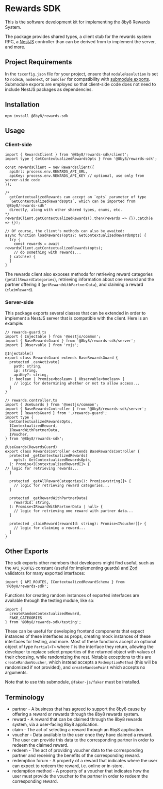 # Rewards SDK

This is the software development kit for implementing the 8by8 Rewards System.

The package provides shared types, a client stub for the rewards system RPC, a
[NestJS](https://nestjs.com/) controller than can be derived from to implement the server, and more.

## Project Requirements

In the `tsconfig.json` file for your project, ensure that `moduleResolution` is
set to `node16`, `nodenext`, or `bundler` for compatibility with
[submodule exports](https://nodejs.org/api/packages.html#exports). Submodule
exports are employed so that client-side code does not need to include
NestJS packages as dependencies.

## Installation

```
npm install @8by8/rewards-sdk
```

## Usage

### Client-side

```
import { RewardsClient } from '@8by8/rewards-sdk/client';
import type { GetContextualizedRewardsOpts } from '@8by8/rewards-sdk';

const rewardsClient = new RewardsClient({
  apiUrl: process.env.REWARDS_API_URL,
  apiKey: process.env.REWARDS_API_KEY // optional, use only from server-side code
});

/*
  getContextualizedRewards can accept an `opts` parameter of type
  `GetContextualizedRewardsOpts`, which can be imported from '@8by8/rewards-sdk'
  directly, along with other shared types, enums, etc.
*/
rewardsClient.getContextualizedRewards().then(rewards => {}).catch(e => {});

// Of course, the client's methods can also be awaited:
async function loadRewards(opts?: GetContextualizedRewardsOpts) {
  try {
    const rewards = await rewardsClient.getContextualizedRewards(opts);
	// do something with rewards...
  } catch(e) {
  }
}
```

The rewards client also exposes methods for retrieving reward categories
(`getAllRewardCategories`), retrieving information about one reward and the
partner offering it (`getRewardWithPartnerData`), and claiming a reward
(`claimReward`).

### Server-side

This package exports several classes that can be extended in order to implement
a NestJS server that is compatible with the client. Here is an example:

```
// rewards-guard.ts
import { Injectable } from '@nestjs/common';
import { BaseRewardsGuard } from '@8by8/rewards-sdk/server';
import { Observable } from 'rxjs';

@Injectable()
export class RewardsGuard extends BaseRewardsGuard {
  protected _canActivate(
    path: string,
    ip: string,
    apiKey?: string,
  ): boolean | Promise<boolean> | Observable<boolean> {
    // logic for determining whether or not to allow access...
  }
}
```

```
// rewards.controller.ts
import { UseGuards } from '@nestjs/common';
import { BaseRewardsController } from '@8by8/rewards-sdk/server';
import { RewardsGuard } from './rewards-guard';
import type {
  GetContextualizedRewardsOpts,
  IContextualizedReward,
  IRewardWithPartnerData,
  IVoucher,
} from '@8by8/rewards-sdk';

@UseGuards(RewardsGuard)
export class RewardsController extends BaseRewardsController {
  protected _getContextualizedRewards(
    opts?: GetContextualizedRewardsOpts,
  ): Promise<IContextualizedReward[]> {
// logic for retrieving rewards...
  }

  protected _getAllRewardCategories(): Promise<string[]> {
    // logic for retrieving reward categories...
  }

  protected _getRewardWithPartnerData(
    rewardId: string,
  ): Promise<IRewardWithPartnerData | null> {
    // logic for retrieving one reward with partner data...
  }

  protected _claimReward(rewardId: string): Promise<IVoucher[]> {
    // logic for claiming a reward...
  }
}
```

## Other Exports

The sdk exports other members that developers might find useful, such as the
`API_ROUTES` constant (useful for implementing guards) and
[Zod](https://zod.dev/) validators for many exported interfaces:

```
import { API_ROUTES, IContextualizedRewardSchema } from '@8by8/rewards-sdk';
```

Functions for creating random instances of exported interfaces are available
through the testing module, like so:

```
import {
  createRandomContextualizedReward,
  FAKE_CATEGORIES
} from '@8by8/rewards-sdk/testing';
```

These can be useful for developing frontend components that expect instances of
these interfaces as props, creating mock instances of these interfaces for
testing, and more. Most of these functions accept an optional object of type
`Partial<T>` where `T` is the interface they return, allowing the developer to
replace select properties of the returned object with values of their choosing,
while randomizing the rest. Notable exceptions to this are
`createRandomVoucher`, which instead accepts a `RedemptionMethod` (this will be
randomized if not provided), and `createRandomPoint` which accepts no arguments.

Note that to use this submodule, `@faker-js/faker` must be installed.

## Terminology

- partner - A business that has agreed to support the 8by8 cause by offering a
  reward or rewards through the 8by8 rewards system.
- reward - A reward that can be claimed through the 8by8 rewards system, via a
  user-facing 8by8 application.
- claim - The act of selecting a reward through an 8by8 application.
- voucher - Data available to the user once they have claimed a reward. The user
  can provide this data to the corresponding partner in order to redeem the
  claimed reward.
- redeem - The act of providing voucher data to the corresponding partner and
  receiving the benefits of the corresponding reward.
- redemption forum - A property of a reward that indicates where the user can
  expect to redeem the reward, i.e. online or in-store.
- redemption method - A property of a voucher that indicates how the user must
  provide the voucher to the partner in order to redeem the corresponding reward.
